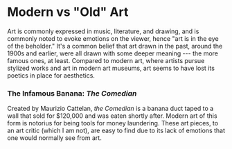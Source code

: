 # Modern vs "Old" Art
Art is commonly expressed in music, literature, and drawing, and is commonly noted to evoke emotions on the viewer, hence "art is in the eye of the beholder." It's a common belief that art drawn in the past, around the 1900s and earlier, were all drawn with some deeper meaning --- the more famous ones, at least. Compared to modern art, where artists pursue stylized works and art in modern art museums, art seems to have lost its poetics in place for aesthetics.

### The Infamous Banana: _The Comedian_
Created by Maurizio Cattelan, _the Comedian_ is a banana duct taped to a wall that sold for $120,000 and was eaten shortly after. Modern art of this form is notorius for being tools for money laundering. These art pieces, to an art critic (which I am not), are easy to find due to its lack of emotions that one would normally see from art. 
